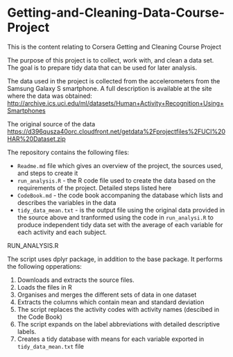 # Getting-and-Cleaning-Data-Course-Project
This is the content relating to Corsera Getting and Cleaning Course Project

The purpose of this project is to collect, work with, and clean a data set. The goal is to prepare tidy data that can be used for later analysis. 

The data used in the project is collected from the accelerometers from the Samsung Galaxy S smartphone. A full description is available at the site where the data was obtained: http://archive.ics.uci.edu/ml/datasets/Human+Activity+Recognition+Using+Smartphones

The original source of the data
https://d396qusza40orc.cloudfront.net/getdata%2Fprojectfiles%2FUCI%20HAR%20Dataset.zip

The repository contains the following files:

* `Readme.md` file which gives an overview of the project, the sources used, and steps to create it
* `run_analysis.R` - the R code file used to create the data based on the requirements of the project. Detailed steps listed here
* `CodeBook.md` - the code book accompaning the database which lists and describes the variables in the data 
* `tidy_data_mean.txt` - is the output file using the original data provided in the source above and tranformed using the code in `run_analysi.R` to produce independent tidy data set with the average of each variable for each activity and each subject.


RUN_ANALYSIS.R

The script uses dplyr package, in addition to the base package.
It performs the following opperations:

1. Downloads and extracts the source files.
2. Loads the files in R
3. Organises and merges the different sets of data in one dataset
4. Extracts the columns which contain mean and standard deviation
5. The script replaces the activity codes with activity names (descibed in the Code Book)
6. The script expands on the label abbreviations with detailed descriptive labels.
7. Creates a tidy database with means for each variable exported in `tidy_data_mean.txt` file
